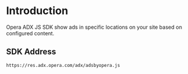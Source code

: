 # Introduction

Opera ADX JS SDK show ads in specific locations on your site based on configured content.

## SDK Address

``` wiki
https://res.adx.opera.com/adx/adsbyopera.js
```
